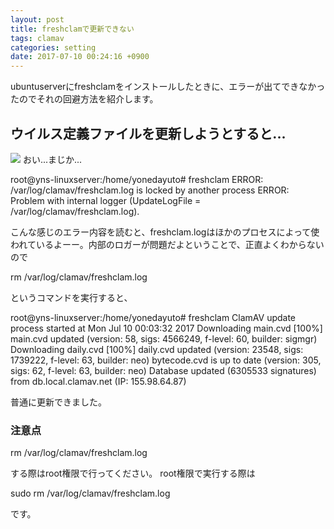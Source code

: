 ```yaml
---
layout: post
title: freshclamで更新できない
tags: clamav
categories: setting
date: 2017-07-10 00:24:16 +0900
---
```


ubuntuserverにfreshclamをインストールしたときに、エラーが出てできなかったのでそれの回避方法を紹介します。

ウイルス定義ファイルを更新しようとすると...
-----------------------

![](../../../../images/technology/freshclam/freshclam.png) おい...まじか...

root@yns-linuxserver:/home/yonedayuto# freshclam
ERROR: /var/log/clamav/freshclam.log is locked by another process
ERROR: Problem with internal logger (UpdateLogFile = /var/log/clamav/freshclam.log).

こんな感じのエラー内容を読むと、freshclam.logはほかのプロセスによって使われているよーー。内部のロガーが問題だよということで、正直よくわからないので

rm /var/log/clamav/freshclam.log

というコマンドを実行すると、

root@yns-linuxserver:/home/yonedayuto# freshclam
ClamAV update process started at Mon Jul 10 00:03:32 2017
Downloading main.cvd \[100%\]
main.cvd updated (version: 58, sigs: 4566249, f-level: 60, builder: sigmgr)
Downloading daily.cvd \[100%\]
daily.cvd updated (version: 23548, sigs: 1739222, f-level: 63, builder: neo)
bytecode.cvd is up to date (version: 305, sigs: 62, f-level: 63, builder: neo)
Database updated (6305533 signatures) from db.local.clamav.net (IP: 155.98.64.87)

普通に更新できました。

### 注意点

rm /var/log/clamav/freshclam.log

する際はroot権限で行ってください。 root権限で実行する際は

sudo rm /var/log/clamav/freshclam.log

です。
